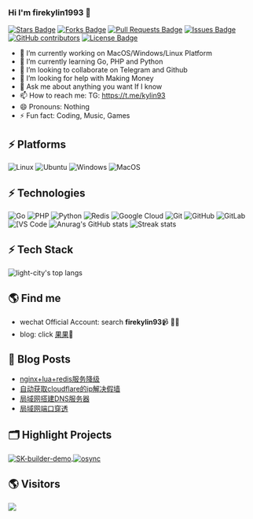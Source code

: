 ### Hi I'm firekylin1993  👋

<!--
**firekylin1993/firekylin1993** is a ✨ _special_ ✨ repository because its `README.md` (this file) appears on your GitHub profile.

Here are some ideas to get you started:
-->

<a href="https://github.com/abhisheknaiidu/awesome-github-profile-readme/stargazers"><img src="https://img.shields.io/github/stars/abhisheknaiidu/awesome-github-profile-readme" alt="Stars Badge"/></a>
<a href="https://github.com/abhisheknaiidu/awesome-github-profile-readme/network/members"><img src="https://img.shields.io/github/forks/abhisheknaiidu/awesome-github-profile-readme" alt="Forks Badge"/></a>
<a href="https://github.com/abhisheknaiidu/awesome-github-profile-readme/pulls"><img src="https://img.shields.io/github/issues-pr/abhisheknaiidu/awesome-github-profile-readme" alt="Pull Requests Badge"/></a>
<a href="https://github.com/abhisheknaiidu/awesome-github-profile-readme/issues"><img src="https://img.shields.io/github/issues/abhisheknaiidu/awesome-github-profile-readme" alt="Issues Badge"/></a>
<a href="https://github.com/abhisheknaiidu/awesome-github-profile-readme/graphs/contributors"><img alt="GitHub contributors" src="https://img.shields.io/github/contributors/abhisheknaiidu/awesome-github-profile-readme?color=2b9348"></a>
<a href="https://github.com/abhisheknaiidu/awesome-github-profile-readme/blob/master/LICENSE"><img src="https://img.shields.io/github/license/abhisheknaiidu/awesome-github-profile-readme?color=2b9348" alt="License Badge"/></a>


- 🔭 I’m currently working on MacOS/Windows/Linux Platform
- 🌱 I’m currently learning Go, PHP and Python
- 👯 I’m looking to collaborate on Telegram and Github
- 🤔 I’m looking for help with Making Money
- 💬 Ask me about anything you want If I know
- 📫 How to reach me: TG: https://t.me/kylin93
- 😄 Pronouns: Nothing
- ⚡ Fun fact:  Coding, Music, Games


## ⚡ Platforms

![Linux](https://img.shields.io/badge/Linux-FCC624?style=for-the-badge&logo=linux&logoColor=black)
![Ubuntu](https://img.shields.io/badge/Ubuntu-E95420?style=for-the-badge&logo=ubuntu&logoColor=white)
![Windows](https://img.shields.io/badge/Windows-0078D6?style=for-the-badge&logo=windows&logoColor=white)
![MacOS](https://img.shields.io/badge/MacOS-009900?style=for-the-badge&logo=apple&logoColor=white)

## ⚡ Technologies

![Go](https://img.shields.io/badge/-go-%23E44D27?style=flat-square&logo=go&logoColor=ffffff)
![PHP](https://img.shields.io/badge/-PHP-FCA121?style=flat-square&logo=PHP)
![Python](https://img.shields.io/badge/-Python-black?style=flat-square&logo=Python)
![Redis](https://img.shields.io/badge/-Redis-black?style=flat-square&logo=Redis)
![Google Cloud](https://img.shields.io/badge/Google%20Cloud-black?style=flat-square&logo=google-cloud)
![Git](https://img.shields.io/badge/-Git-black?style=flat-square&logo=git)
![GitHub](https://img.shields.io/badge/-GitHub-181717?style=flat-square&logo=github)
![GitLab](https://img.shields.io/badge/-GitLab-FCA121?style=flat-square&logo=gitlab)
<img alt="[VS Code" src="https://img.shields.io/badge/-VSCode-%23007ACC?style=flat-square&logo=visual-studio-code" />
![Anurag's GitHub stats](https://github-readme-stats.vercel.app/api?username=firekylin1993&theme=cobalt2&show_icons=true)
![Streak stats](https://github-readme-streak-stats.herokuapp.com/?user=firekylin1993&show_icons=true&theme=tokyonight)

## ⚡ Tech Stack

<p align='left'>
  <img align="top" src="https://github-readme-stats.vercel.app/api/top-langs/?username=firekylin1993&bg_color=071A2C&line_height=20&text_color=FFFFFF" alt="light-city's top langs"/>
</p>


## 🌎 Find me
- wechat Official Account: search **firekylin93**📹 ✍🏾
- blog: click [果果](https://blog.930718.xyz/)🏓
## 🚀 Blog Posts
<!-- BLOG-POST-LIST:START -->
- [nginx+lua+redis服务降级](https://firekylin1993.github.io/2021/10/11/nginx+lua+redis%E6%9C%8D%E5%8A%A1%E9%99%8D%E7%BA%A7/)
- [自动获取cloudflare的ip解决假墙](https://firekylin1993.github.io/2021/08/12/%E8%87%AA%E5%8A%A8%E8%8E%B7%E5%8F%96cloudflare%E7%9A%84ip%E8%A7%A3%E5%86%B3%E5%81%87%E5%A2%99/)
- [局域网搭建DNS服务器](https://firekylin1993.github.io/2021/07/28/%E5%B1%80%E5%9F%9F%E7%BD%91%E6%90%AD%E5%BB%BA-DNS-%E6%9C%8D%E5%8A%A1%E5%99%A8/)
- [局域网端口穿透](https://firekylin1993.github.io/2021/07/09/%E5%B1%80%E5%9F%9F%E7%BD%91%E7%AB%AF%E5%8F%A3%E7%A9%BF%E9%80%8F/)
<!-- BLOG-POST-LIST:END -->


## 🗂️ Highlight Projects

<a href="https://github.com/firekylin1993/SK-builder-demo">
  <img align="center" src="https://github-readme-stats.vercel.app/api/pin/?username=firekylin1993&repo=SK-builder-demo&show_icons=true&line_height=27&title_color=6aa6f8&text_color=8a919a&icon_color=6aa6f8&bg_color=22272e" alt="SK-builder-demo" />
</a>

<a href="https://github.com/firekylin1993/osync">
  <img align="center" src="https://github-readme-stats.vercel.app/api/pin/?username=firekylin1993&repo=osync&show_icons=true&line_height=27&title_color=6aa6f8&text_color=8a919a&icon_color=6aa6f8&bg_color=22272e" alt="osync" />
</a>

## 🌎 Visitors
![](https://visitor-badge.glitch.me/badge?page_id=firekylin1993/firekylin1993)


